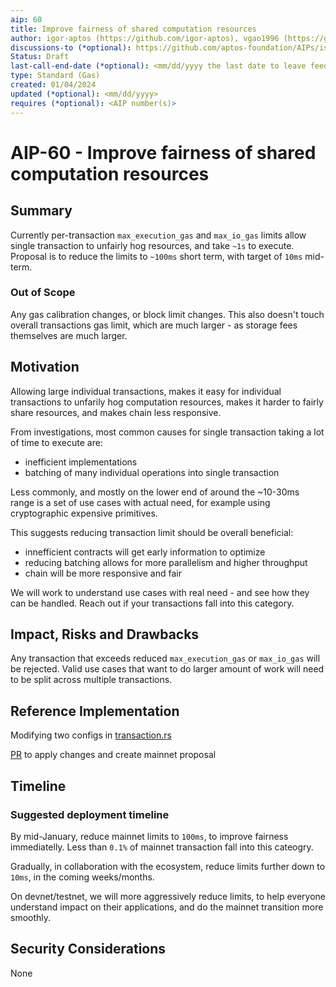 ```yaml
---
aip: 60
title: Improve fairness of shared computation resources 
author: igor-aptos (https://github.com/igor-aptos), vgao1996 (https://github.com/vgao1996)
discussions-to (*optional): https://github.com/aptos-foundation/AIPs/issues/298
Status: Draft
last-call-end-date (*optional): <mm/dd/yyyy the last date to leave feedbacks and reviews>
type: Standard (Gas)
created: 01/04/2024
updated (*optional): <mm/dd/yyyy>
requires (*optional): <AIP number(s)>
---
```


# AIP-60 - Improve fairness of shared computation resources 
  
## Summary

Currently per-transaction `max_execution_gas` and `max_io_gas` limits allow single transaction to unfairly hog resources, and take `~1s` to execute.
Proposal is to reduce the limits to `~100ms` short term, with target of `10ms` mid-term.

### Out of Scope

Any gas calibration changes, or block limit changes. 
This also doesn't touch overall transactions gas limit, which are much larger - as storage fees themselves are much larger.

## Motivation

Allowing large individual transactions, makes it easy for individual transactions to unfarily hog computation resources, makes it harder to fairly share resources, and makes chain less responsive.

From investigations, most common causes for single transaction taking a lot of time to execute are:
- inefficient implementations
- batching of many individual operations into single transaction

Less commonly, and mostly on the lower end of around the ~10-30ms range is a set of use cases with actual need, for example using cryptographic expensive primitives.

This suggests reducing transaction limit should be overall beneficial:
- innefficient contracts will get early information to optimize
- reducing batching allows for more parallelism and higher throughput
- chain will be more responsive and fair

We will work to understand use cases with real need - and see how they can be handled. Reach out if your transactions fall into this category.

## Impact, Risks and Drawbacks

Any transaction that exceeds reduced `max_execution_gas` or `max_io_gas` will be rejected.
Valid use cases that want to do larger amount of work will need to be split across multiple transactions.

## Reference Implementation

Modifying two configs in [transaction.rs](https://github.com/aptos-labs/aptos-core/blob/main/aptos-move/aptos-gas-schedule/src/gas_schedule/transaction.rs#L176)

[PR](https://github.com/aptos-labs/aptos-core/pull/11581) to apply changes and create mainnet proposal 

## Timeline

### Suggested deployment timeline

By mid-January, reduce mainnet limits to `100ms`, to improve fairness immediatelly. Less than `0.1%` of mainnet transaction fall into this cateogry.

Gradually, in collaboration with the ecosystem, reduce limits further down to `10ms`, in the coming weeks/months.

On devnet/testnet, we will more aggressively reduce limits, to help everyone understand impact on their applications, and do the mainnet transition more smoothly.

## Security Considerations

None
